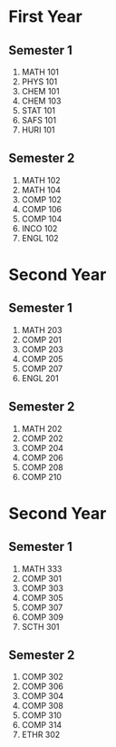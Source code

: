 # First Year

## Semester 1

1. MATH 101
2. PHYS 101
3. CHEM 101
4. CHEM 103
5. STAT 101
6. SAFS 101
7. HURI 101

## Semester 2

1. MATH 102
2. MATH 104
3. COMP 102
4. COMP 106
5. COMP 104
6. INCO 102
7. ENGL 102

# Second Year

## Semester 1

1. MATH 203
2. COMP 201
3. COMP 203
4. COMP 205
5. COMP 207
6. ENGL 201

## Semester 2

1. MATH 202
2. COMP 202
3. COMP 204
4. COMP 206
5. COMP 208
6. COMP 210

# Second Year

## Semester 1

1. MATH 333
2. COMP 301
3. COMP 303
4. COMP 305
5. COMP 307
6. COMP 309
7. SCTH 301

## Semester 2

1. COMP 302
2. COMP 306
3. COMP 304
4. COMP 308
5. COMP 310
6. COMP 314
7. ETHR 302
